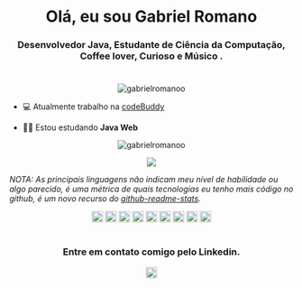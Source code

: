 <h1 align = "center"> Olá, eu sou Gabriel Romano </h1>
<h3 align = "center">Desenvolvedor Java, Estudante de Ciência da Computação, Coffee lover, Curioso e Músico .</h3>

<h1 align = "center">  </h1>

<p align="center"><img src="https://komarev.com/ghpvc/?username=GabrielRomanoo" alt="gabrielromanoo" /></p>

- 💻 Atualmente trabalho na [codeBuddy](https://www.codebuddy.com.br/)

- 👨‍💻 Estou estudando **Java Web**

<p align="center">
  <img align="center" src="https://github-readme-stats.vercel.app/api?username=GabrielRomanoo&show_icons=true" alt="gabrielromanoo" />
</p>

<p align="center"> 
  <img align="center" src="https://github-readme-stats.vercel.app/api/top-langs/?username=GabrielRomanoo&layout=compact" />
</p>

*NOTA: As principais linguagens não indicam meu nível de habilidade ou algo parecido, é uma métrica de quais tecnologias eu tenho mais código no github, é um novo recurso do [github-readme-stats](https://github.com/anuraghazra/github-readme-stats).*

<p align="center"> 
 <img src="https://devicon.dev/devicon.git/icons/java/java-original-wordmark.svg" alt="java" width="20" height="20" /> 
 <img src="https://devicon.dev/devicon.git/icons/github/github-original.svg" alt="github" width="20" height="20" /> 
 <img src="https://devicon.dev/devicon.git/icons/git/git-original.svg" alt="git" width="20" height="20" /> 
 <img src="https://devicon.dev/devicon.git/icons/c/c-original.svg" alt="c" width="20" height="20" />
 <img src="https://devicons.github.io/devicon/devicon.git/icons/html5/html5-original-wordmark.svg" alt="html5" width="20" height="20" />
 <img src="https://devicons.github.io/devicon/devicon.git/icons/css3/css3-original-wordmark.svg" alt="css3" width="20" height="20" />
 <img src="https://devicon.dev/devicon.git/icons/python/python-original.svg" alt="python" width="20" height="20" />
 <img src="https://devicon.dev/devicon.git/icons/photoshop/photoshop-plain.svg" alt="photoshop" width="20" height="20" />
 <img src="https://upload.wikimedia.org/wikipedia/commons/thumb/c/cf/Eclipse-SVG.svg/1200px-Eclipse-SVG.svg.png" alt="eclipse" width="20" height="20" />
</p>

<h1 align = "center">  </h1>
<h3 align = "center">Entre em contato comigo pelo Linkedin.</h3>
<p align="center">
 <a href="https://www.linkedin.com/in/gabriel-romano-82a579194//" target="blank">
  <img align="center" src="https://cdn.jsdelivr.net/npm/simple-icons@3.0.1/icons/linkedin.svg" alt="https://www.linkedin.com/in/gabriel-romano-82a579194/" height="20" width="20" /></a>
</p>
